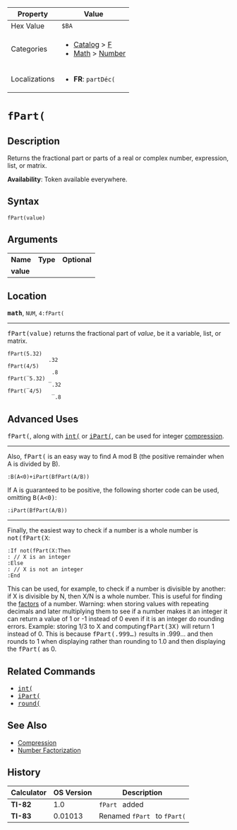 | Property      | Value |
|---------------|-------|
| Hex Value     | `$BA`|
| Categories    | <ul><li>[Catalog](<../categories/Catalog.md>) > [F](<../categories/Catalog.md#F>)</li><li>[Math](<../categories/Math.md>) > [Number](<../categories/Math.md#Number>)</li></ul> |
| Localizations | <ul><li><b>FR</b>: `partDéc(`</li></ul> |

# `fPart(`

## Description
Returns the fractional part or parts of a real or complex number, expression, list, or matrix.


<b>Availability</b>: Token available everywhere.

## Syntax
`fPart(value)`

## Arguments
<table>
<tr><th>Name</th><th>Type</th><th>Optional</th></tr>

<tr><td><b>value</b></td><td></td><td></td></tr>

</table>

## Location
<tt><kbd><b>math</b></kbd></tt>, `NUM`, `4:fPart(`
<hr>

<tt>fPart(value)</tt> returns the fractional part of _value_, be it a variable, list, or matrix.

```ti-basic
fPart(5.32)
             .32
fPart(4/5)
              .8
fPart(‾5.32)
             ‾.32
fPart(‾4/5)
              ‾.8
```

## Advanced Uses

<tt>fPart(</tt>, along with <tt><a href="/int">int(</a></tt> or <tt><a href="/ipart">iPart(</a></tt>, can be used for integer [compression](/compression).

* * *

Also, <tt>fPart(</tt> is an easy way to find A mod B (the positive remainder when A is divided by B).

```ti-basic
:B(A<0)+iPart(BfPart(A/B))
```

If A is guaranteed to be positive, the following shorter code can be used, omitting <tt>B(A&lt;0)</tt>:

```ti-basic
:iPart(BfPart(A/B))
```

* * *

Finally, the easiest way to check if a number is a whole number is <tt>not(fPart(X</tt>:

```ti-basic
:If not(fPart(X:Then
: // X is an integer
:Else
: // X is not an integer
:End
```

This can be used, for example, to check if a number is divisible by another: if X is divisible by N, then X/N is a whole number. This is useful for finding the [factors](/factorization) of a number. Warning: when storing values with repeating decimals and later multiplying them to see if a number makes it an integer it can return a value of 1 or -1 instead of 0 even if it is an integer do rounding errors. Example: storing 1/3 to X and computing<tt>fPart(3X)</tt> will return 1 instead of 0. This is because <tt>fPart(.999…)</tt> results in .999… and then rounds to 1 when displaying rather than rounding to 1.0 and then displaying the <tt>fPart(</tt> as 0.

## Related Commands

*   <tt><a href="/int">int(</a></tt>
*   <tt><a href="/ipart">iPart(</a></tt>
*   <tt><a href="/round">round(</a></tt>

## See Also

*   [Compression](/compression)
*   [Number Factorization](/factorization)

## History
| Calculator | OS Version | Description |
|------------|------------|-------------|
| <b>TI-82</b> | 1.0 | `fPart ` added |
| <b>TI-83</b> | 0.01013 | Renamed `fPart ` to `fPart(`


